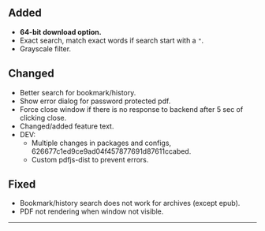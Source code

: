 <!-- ## Note

**Due to release changes, existing users (v2.11.5 and below) might need to manually update the app.** -->

## Added

- **64-bit download option.**
- Exact search, match exact words if search start with a `"`.
- Grayscale filter.

## Changed

- Better search for bookmark/history.
- Show error dialog for password protected pdf.
- Force close window if there is no response to backend after 5 sec of clicking close.
- Changed/added feature text.
- DEV:
  - Multiple changes in packages and configs, 626677c1ed9ce9ad04f457877691d87611ccabed.
  - Custom pdfjs-dist to prevent errors.

## Fixed

- Bookmark/history search does not work for archives (except epub).
- PDF not rendering when window not visible.

---
